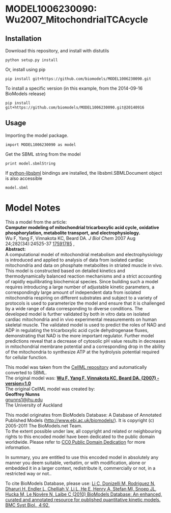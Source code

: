 # MODEL1006230090: Wu2007_MitochondrialTCAcycle

## Installation

Download this repository, and install with distutils

`python setup.py install`

Or, install using pip

`pip install git+https://github.com/biomodels/MODEL1006230090.git`

To install a specific version (in this example, from the 2014-09-16 BioModels release)

`pip install git+https://github.com/biomodels/MODEL1006230090.git@20140916`

## Usage

Importing the model package.

`import MODEL1006230090 as model`

Get the SBML string from the model

`print model.sbmlString`

If [python-libsbml](https://pypi.python.org/pypi/python-libsbml) bindings are
installed, the libsbml.SBMLDocument object is also accessible

`model.sbml`


# Model Notes


This a model from the article:  
**Computer modeling of mitochondrial tricarboxylic acid cycle, oxidative phosphorylation, metabolite transport, and electrophysiology.**   
Wu F, Yang F, Vinnakota KC, Beard DA. _J Biol Chem_ 2007 Aug
24;282(34):24525-37 [17591785](http://www.ncbi.nlm.nih.gov/pubmed/17591785) ,  
**Abstract:**   
A computational model of mitochondrial metabolism and electrophysiology is
introduced and applied to analysis of data from isolated cardiac mitochondria
and data on phosphate metabolites in striated muscle in vivo. This model is
constructed based on detailed kinetics and thermodynamically balanced reaction
mechanisms and a strict accounting of rapidly equilibrating biochemical
species. Since building such a model requires introducing a large number of
adjustable kinetic parameters, a correspondingly large amount of independent
data from isolated mitochondria respiring on different substrates and subject
to a variety of protocols is used to parameterize the model and ensure that it
is challenged by a wide range of data corresponding to diverse conditions. The
developed model is further validated by both in vitro data on isolated cardiac
mitochondria and in vivo experimental measurements on human skeletal muscle.
The validated model is used to predict the roles of NAD and ADP in regulating
the tricarboxylic acid cycle dehydrogenase fluxes, demonstrating that NAD is
the more important regulator. Further model predictions reveal that a decrease
of cytosolic pH value results in decreases in mitochondrial membrane potential
and a corresponding drop in the ability of the mitochondria to synthesize ATP
at the hydrolysis potential required for cellular function.

This model was taken from the [CellML
repository](http://www.cellml.org/models) and automatically converted to SBML.  
The original model was: [ **Wu F, Yang F, Vinnakota KC, Beard DA. (2007) -
version=1.0**
](http://models.cellml.org/exposure/6fd3e797487ccf874a6f9068cd4d2295)  
The original CellML model was created by:  
**Geoffrey Nunns**   
gnunns1@jhu.edu  
The University of Auckland  

This model originates from BioModels Database: A Database of Annotated
Published Models (http://www.ebi.ac.uk/biomodels/). It is copyright (c)
2005-2011 The BioModels.net Team.  
To the extent possible under law, all copyright and related or neighbouring
rights to this encoded model have been dedicated to the public domain
worldwide. Please refer to [CC0 Public Domain
Dedication](http://creativecommons.org/publicdomain/zero/1.0/) for more
information.

In summary, you are entitled to use this encoded model in absolutely any
manner you deem suitable, verbatim, or with modification, alone or embedded it
in a larger context, redistribute it, commercially or not, in a restricted way
or not..  
  
To cite BioModels Database, please use: [Li C, Donizelli M, Rodriguez N,
Dharuri H, Endler L, Chelliah V, Li L, He E, Henry A, Stefan MI, Snoep JL,
Hucka M, Le Novère N, Laibe C (2010) BioModels Database: An enhanced, curated
and annotated resource for published quantitative kinetic models. BMC Syst
Biol., 4:92.](http://www.ncbi.nlm.nih.gov/pubmed/20587024)


